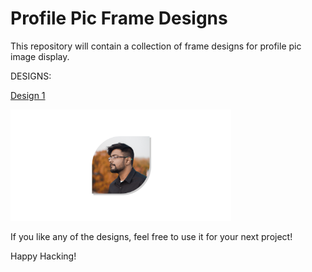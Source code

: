 # Profile Pic Frame Designs

This repository will contain a collection of frame designs for profile pic image display. 

DESIGNS:

[Design 1](1/design/design-1.png)

<img src="1/design/design-1.png" width="70%"/>

If you like any of the designs, feel free to use it for your next project!

Happy Hacking!